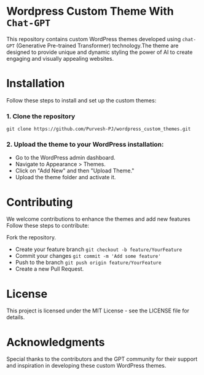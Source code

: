 # Wordpress Custom Theme With `Chat-GPT`
This repository contains custom WordPress themes developed using `chat-GPT` (Generative Pre-trained Transformer) technology.The theme are designed to provide unique and dynamic styling the power of AI to create engaging and visually appealing websites.

# Installation
Follow these steps to install and set up the custom themes:

### 1. Clone the repository
``` terminal
git clone https://github.com/Purvesh-PJ/wordpress_custom_themes.git

```
### 2. Upload the theme to your WordPress installation:

- Go to the WordPress admin dashboard.
- Navigate to Appearance > Themes.
- Click on "Add New" and then "Upload Theme."
- Upload the theme folder and activate it.

# Contributing
We welcome contributions to enhance the themes and add new features Follow these steps to contribute:

Fork the repository.
- Create your feature branch `git checkout -b feature/YourFeature`
- Commit your changes `git commit -m 'Add some feature'`
- Push to the branch `git push origin feature/YourFeature`
- Create a new Pull Request.

# License
This project is licensed under the MIT License - see the LICENSE file for details.

# Acknowledgments
Special thanks to the contributors and the GPT community for their support and inspiration in developing these custom WordPress themes.

